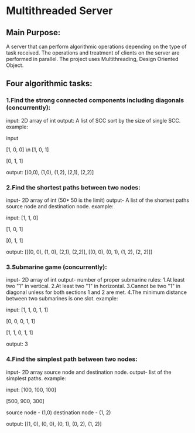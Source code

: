 # Multithreaded Server

## Main Purpose:
A server that can perform algorithmic operations depending on the type of task received.
The operations and treatment of clients on the server are performed in parallel.
The project uses Multithreading, Design Oriented Object.

## Four algorithmic tasks:

### 1.Find the strong connected components including diagonals (concurrently):

input: 2D array of int
output: A list of SCC sort by the size of single SCC.
example:

input

[1, 0, 0] \n
[1, 0, 1]

[0, 1, 1]

output: [(0,0), (1,0), (1,2), (2,1), (2,2)]

### 2.Find the shortest paths between two nodes:

input- 2D array of int (50* 50 is the limit)
output- A list of the shortest paths source node and destination node.
example:

input:
[1, 1, 0]

[1, 0, 1]

[0, 1, 1]

output: [[(0, 0), (1, 0), (2,1), (2,2)], [(0, 0), (0, 1), (1, 2), (2, 2)]]

### 3.Submarine game (concurrently):

input- 2D array of int
output- number of proper submarine
rules:
1.At least two "1" in vertical.
2.At least two "1" in horizontal.
3.Cannot be two "1" in diagonal unless for both sections 1 and 2 are met.
4.The minimum distance between two submarines is one slot.
example:

input:
[1, 1, 0, 1, 1]

[0, 0, 0, 1, 1]

[1, 1, 0, 1, 1]

output: 3

### 4.Find the simplest path between two nodes:

input- 2D array source node and destination node.
output- list of the simplest paths.
example:

input:
[100, 100, 100]

[500, 900, 300]

source node - (1,0)
destination node - (1, 2)

output: [(1, 0), (0, 0), (0, 1), (0, 2), (1, 2)]
